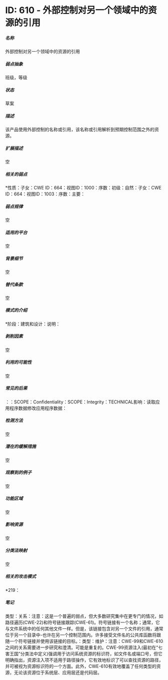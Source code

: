 # ID: 610 - 外部控制对另一个领域中的资源的引用
<h5>名称</h5>外部控制对另一个领域中的资源的引用
<h5>弱点抽象</h5>班级，等级
<h5>状态</h5>草案
<h5>描述</h5>该产品使用外部控制的名称或引用，该名称或引用解析到预期控制范围之外的资源。
<h5>扩展描述</h5>空
<h5>相关的弱点</h5>*性质：子女：CWE ID：664：视图ID：1000：序数：初级：自然：子女：CWE ID：664：视图ID：1003：序数：主要：
<h5>弱点规律</h5>空
<h5>适用的平台</h5>空
<h5>背景细节</h5>空
<h5>替代条款</h5>空
<h5>模式的介绍</h5>*阶段：建筑和设计：说明：
<h5>剥削因素</h5>空
<h5>利用的可能性</h5>空
<h5>常见的后果</h5>：：SCOPE：Confidentiality：SCOPE：Integrity：TECHNICAL影响：读取应用程序数据修改应用程序数据：
<h5>检测方法</h5>空
<h5>潜在的缓解措施</h5>空
<h5>观察到的例子</h5>空
<h5>功能区域</h5>空
<h5>影响资源</h5>空
<h5>分类法映射</h5>空
<h5>相关的攻击模式</h5>*219：
<h5>笔记</h5>类型：关系：注意：这是一个普遍的弱点，但大多数研究集中在更专门的情况，如路径遍历(CWE-22)和符号链接跟踪(CWE-61)。符号链接有一个名称；通常，它与文件系统中的任何其他文件一样。但是，该链接包含对另一个文件的引用，通常位于另一个目录中-也许在另一个控制范围内。许多接受文件名的公共库函数将跟随一个符号链接并使用该链接的目标。：类型：维护：注意：CWE-99和CWE-610之间的关系需要进一步研究和澄清。可能是重复的。CWE-99资源注入(最初在“七害王国”分类法中定义)强调用于访问系统资源的标识符，如文件名或端口号，但它明确指出，资源注入项不适用于路径操作，它有效地标识了可以查找资源的路径，并可被视为资源标识符的一个方面。此外，CWE-610有效地覆盖了任何类型的资源，无论该资源位于系统层、应用层还是代码层。

